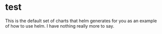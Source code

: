 # test
This is the default set of charts that helm generates for you as an example of how to use helm. I have nothing really more to say.
